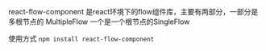 react-flow-component 是react环境下的flow组件库，主要有两部分，一部分是多根节点的 MultipleFlow 一个是一个根节点的SingleFlow

使用方式
`npm install react-flow-component`